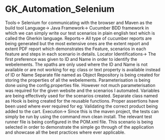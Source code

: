 # GK_Automation_Selenium
Tools-> Selenium for communicating with the browser and Maven as the build tool
Language-> Java
Framework-> Cucumber BDD framework in which we can simply write our test scenarios in plain english text which is called the Gherkin language.
Reports-> All type of cucumber reports are being generated but the most extensive ones are the extent report and extent PDF report which demonstrates the Feature, scenarios in each feature and steps in each scenario in details.
Locator Identifications-> The first preference was given to ID and Name in order to identify the webelements. The xpaths are only used where the ID and Name is not available or are not working for eg: class or text property is available instead of ID or Name
Separate file named as Object Repository is being created for storing the properties of all the webelements.
Parameterisation is being done using the config.properties file. However not much parameterisation was required for the given website and the scenarios I automated.
Variables are being effectively used for the scenarios created. Separate class named as Hook is being created for the reusable functions.
Proper assertions have been used where ever required for eg: Validating the correct product being added to the cart.
Execution-> Since this is the maven project, the tests can simply be run by using the command mvn clean install. The relevant test runner file is being configured in the POM.xml file.
This scenario is being selected in order to demonstrate the simple go through of the application and showcase all the best practices where ever applicable.
